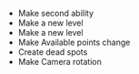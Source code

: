 + Make second ability
+ Make a new level
+ Make a new level
+ Make Available points change
+ Create dead spots
+ Make Camera rotation
